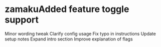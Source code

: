 # zamakuAdded feature toggle support
Minor wording tweak
Clarify config usage
Fix typo in instructions
Update setup notes
Expand intro section
Improve explanation of flags
